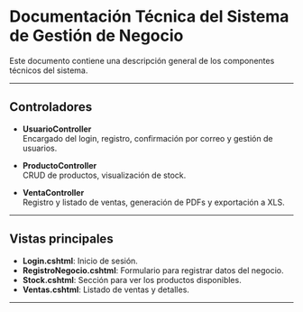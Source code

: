 
# Documentación Técnica del Sistema de Gestión de Negocio

Este documento contiene una descripción general de los componentes técnicos del sistema.

---

## Controladores

- **UsuarioController**  
  Encargado del login, registro, confirmación por correo y gestión de usuarios.

- **ProductoController**  
  CRUD de productos, visualización de stock.

- **VentaController**  
  Registro y listado de ventas, generación de PDFs y exportación a XLS.

---

## Vistas principales

- **Login.cshtml**: Inicio de sesión.
- **RegistroNegocio.cshtml**: Formulario para registrar datos del negocio.
- **Stock.cshtml**: Sección para ver los productos disponibles.
- **Ventas.cshtml**: Listado de ventas y detalles.

---







